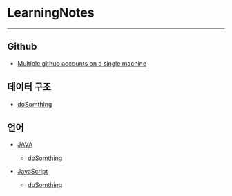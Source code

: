 # LearningNotes  
---
## Github

  * [Multiple github accounts on a single machine](https://github.com/sunnkis/LearningNotes/edit/master/Gihub/Multiple%20github%20accounts%20on%20a%20single%20machine.md)

## 데이터 구조

  * [doSomthing]()

## 언어

  * [JAVA]()
    * [doSomthing]()
    
  * [JavaScript]()
    * [doSomthing]()
